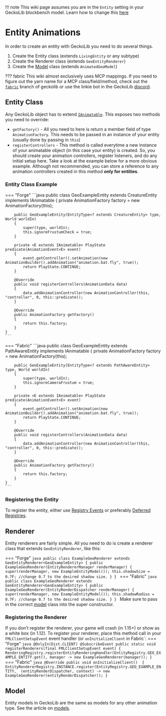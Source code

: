 !!! note
    This wiki page assumes you are in the `Entity` setting in your GeckoLib blockbench model. Learn how to change this [here](../getting_started/#creating-a-model)
# Entity Animations
In order to create an entity with GeckoLib you need to do several things.

1. Create the Entity class (extends `LivingEntity` or any subtype)
2. Create the Renderer class (extends `GeoEntityRenderer`)
3. Create the [Model](models.md) class (extends `AnimatedGeoModel`)

??? fabric
    This wiki almost exclusively uses MCP mappings. If you need to figure out the yarn name for a MCP class/field/method, check out the [`fabric`](https://github.com/bernie-g/geckolib/tree/fabric/1.16) branch of geckolib or use the linkie bot in the GeckoLib [discord](https://discord.com/invite/MNQcKxB).
    
## Entity Class
Any GeckoLib object has to extend [`IAnimatable`](https://github.com/bernie-g/geckolib-core/blob/master/src/main/java/software/bernie/geckolib/core/IAnimatable.java). This exposes two methods you need to override:

- `getFactory()` - All you need to here is return a member field of type `AnimationFactory`. This needs to be passed in an instance of your entity (usually done by passing in `this`)
- `registerControllers` - This method is called everytime a new instance of your animatable object (in this case your entity) is created. So, you should create your animation controllers, register listeners, and do any initial setup here. Take a look at the example below for a more obvious example. Although not recommended, you can store a reference to any animation controllers created in this method **only for entities**.

### Entity Class Example
=== "Forge"
    ```java
    public class GeoExampleEntity extends CreatureEntity implements IAnimatable
    {
        private AnimationFactory factory = new AnimationFactory(this);
    
        public GeoExampleEntity(EntityType<? extends CreatureEntity> type, World worldIn)
        {
            super(type, worldIn);
            this.ignoreFrustumCheck = true;
        }
        
        private <E extends IAnimatable> PlayState predicate(AnimationEvent<E> event)
        {
            event.getController().setAnimation(new AnimationBuilder().addAnimation("animation.bat.fly", true));
            return PlayState.CONTINUE;
        }
    
        @Override
        public void registerControllers(AnimationData data)
        {
            data.addAnimationController(new AnimationController(this, "controller", 0, this::predicate));
        }
    
        @Override
        public AnimationFactory getFactory()
        {
            return this.factory;
        }
    }
    ```
=== "Fabric"
    ```java
    public class GeoExampleEntity extends PathAwareEntity implements IAnimatable
    {
        private AnimationFactory factory = new AnimationFactory(this);
    
        public GeoExampleEntity(EntityType<? extends PathAwareEntity> type, World worldIn)
        {
            super(type, worldIn);
            this.ignoreCameraFrustum = true;
        }
    
        private <E extends IAnimatable> PlayState predicate(AnimationEvent<E> event)
        {
            event.getController().setAnimation(new AnimationBuilder().addAnimation("animation.bat.fly", true));
            return PlayState.CONTINUE;
        }
    
        @Override
        public void registerControllers(AnimationData data)
        {
            data.addAnimationController(new AnimationController(this, "controller", 0, this::predicate));
        }
    
        @Override
        public AnimationFactory getFactory()
        {
            return this.factory;
        }
    }
    ```
    
### Registering the Entity
To register the entity, either use [Registry Events](https://mcforge.readthedocs.io/en/latest/concepts/registries/#deferredregister) or preferably [Deferred Registries](https://mcforge.readthedocs.io/en/latest/concepts/registries/#deferredregister).


## Renderer
Entity renderers are fairly simple. All you need to do is create a renderer class that extends `GeoEntityRenderer`, like this:

=== "Forge"
    ```java
    public class ExampleGeoRenderer extends GeoEntityRenderer<GeoExampleEntity>
    {
        public ExampleGeoRenderer(EntityRendererManager renderManager)
        {
            super(renderManager, new ExampleEntityModel());
			this.shadowSize = 0.7F; //change 0.7 to the desired shadow size.
        }
    }
    ```
=== "Fabric"
    ```java
    public class ExampleGeoRenderer extends GeoEntityRenderer<GeoExampleEntity>
    {
    	public ExampleGeoRenderer(EntityRenderDispatcher renderManager)
    	{
    		super(renderManager, new ExampleEntityModel());
			this.shadowRadius = 0.7F; //change 0.7 to the desired shadow size.
    	}
    }
    ```
Make sure to pass in the correct [model](models.md) class into the super constructor.

### Registering the Renderer
If you don't register the renderer, your game will crash (in 1.15+) or show as a white box (in 1.12). 
To register your renderer, place this method call in your `FMLClientSetupEvent` event handler (or `onInitializeClient` in Fabric`:
=== "Forge"
    ```java
    @OnlyIn(Dist.CLIENT)
    @SubscribeEvent
    public static void registerRenderers(final FMLClientSetupEvent event)
    {
        RenderingRegistry.registerEntityRenderingHandler(EntityRegistry.GEO_EXAMPLE_ENTITY.get(),
        manager -> new ExampleGeoRenderer(manager));
    }
    ```
=== "Fabric"
    ```java
    @Override
    public void onInitializeClient() 
    {
        EntityRendererRegistry.INSTANCE.register(EntityRegistry.GEO_EXAMPLE_ENTITY, 
        (entityRenderDispatcher, context) -> new ExampleGeoRenderer(entityRenderDispatcher));
    }
    ```

## Model
Entity models in GeckoLib are the same as models for any other animation type. See the article on [models](models.md).
